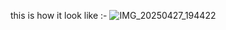 this is how it look like :-
![IMG_20250427_194422](https://github.com/user-attachments/assets/dd055534-48af-4128-848b-e03bb7d0600c)
